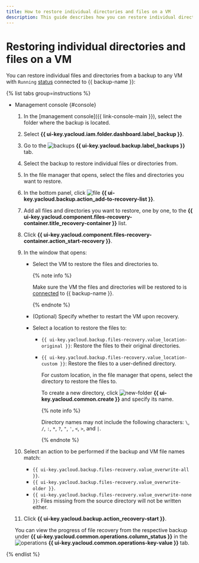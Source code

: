 ```yaml
---
title: How to restore individual directories and files on a VM
description: This guide describes how you can restore individual directories and files on a VM.
---
```


# Restoring individual directories and files on a VM

You can restore individual files and directories from a backup to any VM with `Running` [status](../../../compute/concepts/vm-statuses.md#list-of-statuses) connected to {{ backup-name }}:

{% list tabs group=instructions %}

- Management console {#console}

   1. In the [management console]({{ link-console-main }}), select the folder where the backup is located.
   1. Select **{{ ui-key.yacloud.iam.folder.dashboard.label_backup }}**.
   1. Go to the ![backups](../../../_assets/console-icons/archive.svg) **{{ ui-key.yacloud.backup.label_backups }}** tab.
   1. Select the backup to restore individual files or directories from.
   1. In the file manager that opens, select the files and directories you want to restore.
   1. In the bottom panel, click ![file](../../../_assets/console-icons/file-plus.svg) **{{ ui-key.yacloud.backup.action_add-to-recovery-list }}**.
   1. Add all files and directories you want to restore, one by one, to the **{{ ui-key.yacloud.component.files-recovery-container.title_recovery-container }}** list.
   1. Click **{{ ui-key.yacloud.component.files-recovery-container.action_start-recovery }}**.
   1. In the window that opens:
      * Select the VM to restore the files and directories to.

         {% note info %}

         Make sure the VM the files and directories will be restored to is [connected](../../concepts/vm-connection.md) to {{ backup-name }}.

         {% endnote %}

      * (Optional) Specify whether to restart the VM upon recovery.
      * Select a location to restore the files to:
         * `{{ ui-key.yacloud.backup.files-recovery.value_location-original }}`: Restore the files to their original directories.
         * `{{ ui-key.yacloud.backup.files-recovery.value_location-custom }}`: Restore the files to a user-defined directory.

            For custom location, in the file manager that opens, select the directory to restore the files to.

            To create a new directory, click ![new-folder](../../../_assets/console-icons/folder-plus.svg) **{{ ui-key.yacloud.common.create }}** and specify its name.

            {% note info %}

            Directory names may not include the following characters: `\`, `/`, `:`, `*`, `?`, `"`, `'`, `<`, `>`, and `|`.

            {% endnote %}

   1. Select an action to be performed if the backup and VM file names match:
      * `{{ ui-key.yacloud.backup.files-recovery.value_overwrite-all }}`.
      * `{{ ui-key.yacloud.backup.files-recovery.value_overwrite-older }}`.
      * `{{ ui-key.yacloud.backup.files-recovery.value_overwrite-none }}`: Files missing from the source directory will not be written either.
   1. Click **{{ ui-key.yacloud.backup.action_recovery-start }}**.

   You can view the progress of file recovery from the respective backup under **{{ ui-key.yacloud.common.operations.column_status }}** in the ![operations](../../../_assets/console-icons/list-check.svg) **{{ ui-key.yacloud.common.operations-key-value }}** tab.

{% endlist %}
